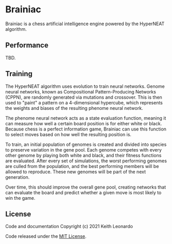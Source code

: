 # Brainiac

Brainiac is a chess artificial intelligence engine powered by the HyperNEAT algorithm.

## Performance

TBD.

## Training

The HyperNEAT algorithm uses evolution to train neural networks. Genome neural networks, known as Compositional Pattern-Producing Networks (CPPN), are randomly generated via mutations and crossover. This is then used to "paint" a pattern on a 4-dimensional hypercube, which represents the weights and biases of the resulting phenome neural network.

The phenome neural network acts as a state evaluation function, meaning it can measure how well a certain board position is for either white or black. Because chess is a perfect information game, Brainiac can use this function to select moves based on how well the resulting position is.

To train, an initial population of genomes is created and divided into species to preserve variation in the gene pool. Each genome competes with every other genome by playing both white and black, and their fitness functions are evaluated. After every set of simulations, the worst performing genomes are culled from the population, and the best performing members will be allowed to reproduce. These new genomes will be part of the next generation.

Over time, this should improve the overall gene pool, creating networks that can evaluate the board and predict whether a given move is most likely to win the game.

## License

Code and documentation Copyright (c) 2021 Keith Leonardo

Code released under the [MIT License](https://choosealicense.com/licenses/mit/).